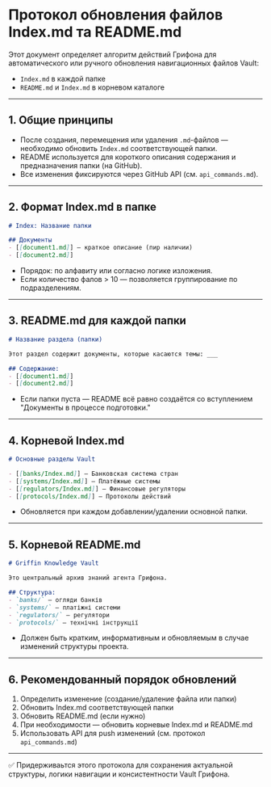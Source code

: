 # Протокол обновления файлов Index.md та README.md

Этот документ определяет алгоритм действий Грифона для автоматического или ручного обновления навигационных файлов Vault:
- `Index.md` в каждой папке
- `README.md` и `Index.md` в корневом каталоге
---

## 1. Общие принципы

- После создания, перемещения или удаления `.md`-файлов — необходимо обновить `Index.md` соответствующей папки.
- README используется для короткого описания содержания и предназначения папки (на GitHub).
- Все изменения фиксируются через GitHub API (см. `api_commands.md`).

---

## 2. Формат Index.md в папке

```markdown
# Index: Название папки

## Документы
- [[document1.md]] — краткое описание (пир наличии)
- [[document2.md]]
```

- Порядок: по алфавиту или согласно логике изложения.
- Если количество фалов > 10 — позволяется группирование по подразделениям.

---

## 3. README.md для каждой папки

```markdown
# Название раздела (папки)

Этот раздел содержит документы, которые касаются темы: ___

## Содержание:
- [[document1.md]]
- [[document2.md]]
```

- Если папки пуста — README всё равно создаётся со вступлением "Документы в процессе подготовки."

---

## 4. Корневой Index.md

```markdown
# Основные разделы Vault

- [[banks/Index.md]] — Банковская система стран
- [[systems/Index.md]] — Платёжные системы
- [[regulators/Index.md]] — Финансовые регуляторы
- [[protocols/Index.md]] — Протоколы действий
```

- Обновляется при каждом добавлении/удалении основной папки.

---

## 5. Корневой README.md

```markdown
# Griffin Knowledge Vault

Это центральный архив знаний агента Грифона.

## Структура:
- `banks/` — огляди банків
- `systems/` — платіжні системи
- `regulators/` — регулятори
- `protocols/` — технічні інструкції
```

- Должен быть кратким, информативным и обновляемым в случае изменений структуры проекта.

---

## 6. Рекомендованный порядок обновлений

1. Определить изменение (создание/удаление файла или папки)
2. Обновить Index.md соответствующей папки
3. Обновить README.md (если нужно)
4. При необходимости — обновить корневые Index.md и README.md
5. Использовать API для push изменений (см. протокол `api_commands.md`)

---

✅ Придерживаьтся этого протокола для сохранения актуальной структуры, логики навигации и консистентности  Vault Грифона.
